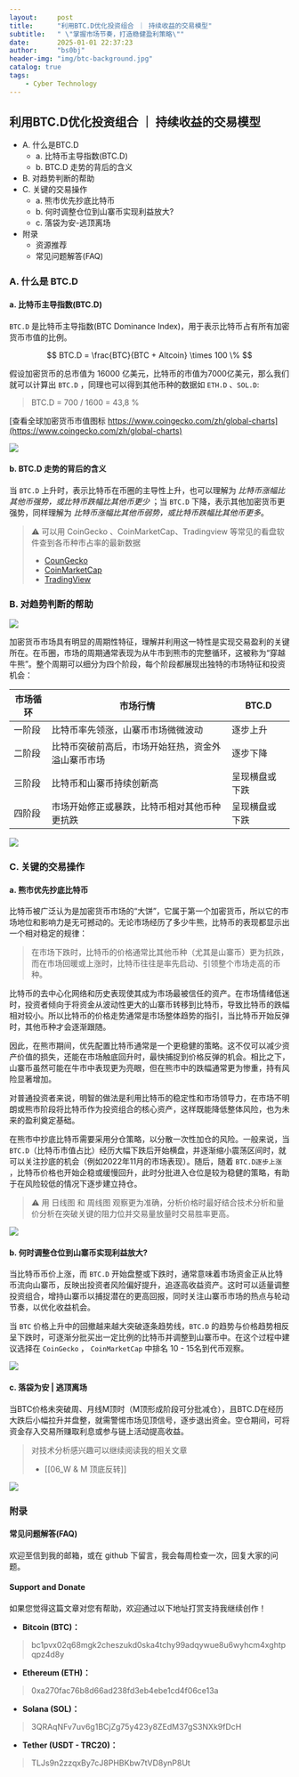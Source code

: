 ```yaml
---
layout:     post
title:      "利用BTC.D优化投资组合 ｜ 持续收益的交易模型"
subtitle:   " \"掌握市场节奏，打造稳健盈利策略\""
date:       2025-01-01 22:37:23
author:     "bs0bj"
header-img: "img/btc-background.jpg"
catalog: true
tags:
    - Cyber Technology
---
```


## 利用BTC.D优化投资组合 ｜ 持续收益的交易模型

- A. 什么是BTC.D
	- a. 比特币主导指数(BTC.D)
	- b. BTC.D 走势的背后的含义
- B. 对趋势判断的帮助
- C. 关键的交易操作
	- a. 熊市优先抄底比特币
	- b. 何时调整仓位到山寨币实现利益放大?
	- c. 落袋为安-逃顶离场
- 附录
	- 资源推荐
	- 常见问题解答(FAQ)


### A. 什么是 BTC.D

#### a. 比特币主导指数(BTC.D)
`BTC.D` 是比特币主导指数(BTC Dominance Index)，用于表示比特币占有所有加密货币市值的比例。

$$
BTC.D = \frac{BTC}{BTC + Altcoin} \times 100 \%
$$

假设加密货币的总市值为 16000 亿美元，比特币的市值为7000亿美元，那么我们就可以计算出 `BTC.D` ，同理也可以得到其他币种的数据如 `ETH.D` 、`SOL.D`: 
> BTC.D = 700 / 1600 = 43,8 %

[查看全球加密货币市值图标 https://www.coingecko.com/zh/global-charts](https://www.coingecko.com/zh/global-charts)

<!--btc_d0.png-->
![](https://krona0.github.io/img/in-post/btcd_market/btc_d0.png)

#### b. BTC.D 走势的背后的含义

当 `BTC.D` 上升时，表示比特币在币圈的主导性上升，也可以理解为 *比特币涨幅比其他币强势，或比特币跌幅比其他币更少*  ；当 `BTC.D` 下降，表示其他加密货币更强势，同样理解为 *比特币涨幅比其他币弱势，或比特币跌幅比其他币更多*。

>⚠️ 可以用 CoinGecko 、CoinMarketCap、Tradingview 等常见的看盘软件查到各币种市占率的最新数据
>- [CounGecko](https://www.coingecko.com/zh/global-charts)
>- [CoinMarketCap](https://coinmarketcap.com/charts/)
>- [TradingView](https://www.tradingview.com/)

### B. 对趋势判断的帮助

<!--btc_go.png-->
![](https://krona0.github.io/img/in-post/btcd_market/btc_go.png)

加密货币市场具有明显的周期性特征，理解并利用这一特性是实现交易盈利的关键所在。在币圈，市场的周期通常表现为从牛市到熊市的完整循环，这被称为“穿越牛熊”。整个周期可以细分为四个阶段，每个阶段都展现出独特的市场特征和投资机会：

| 市场循环 | 市场行情                      | BTC.D   |
| ---- | ------------------------- | ------- |
| 一阶段  | 比特币率先领涨，山寨币市场微微波动         | 逐步上升    |
| 二阶段  | 比特币突破前高后，市场开始狂热，资金外溢山寨币市场 | 逐步下降    |
| 三阶段  | 比特币和山寨币持续创新高              | 呈现横盘或下跌 |
| 四阶段  | 市场开始修正或暴跌，比特币相对其他币种更抗跌    | 呈现横盘或下跌 |

<!--btcd_un.png-->
![](https://krona0.github.io/img/in-post/btcd_market/btcd_un.png)

### C. 关键的交易操作

#### a. 熊市优先抄底比特币

比特币被广泛认为是加密货币市场的“大饼”，它属于第一个加密货币，所以它的市场地位和影响力是无可撼动的。无论市场经历了多少牛熊，比特币的表现都显示出一个相对稳定的规律：

>在市场下跌时，比特币的价格通常比其他币种（尤其是山寨币）更为抗跌，而在市场回暖或上涨时，比特币往往是率先启动、引领整个市场走高的币种。

比特币的去中心化网络和历史表现使其成为市场最被信任的资产。在市场情绪低迷时，投资者倾向于将资金从波动性更大的山寨币转移到比特币，导致比特币的跌幅相对较小。所以比特币的价格走势通常是市场整体趋势的指引，当比特币开始反弹时，其他币种才会逐渐跟随。

因此，在熊市期间，优先配置比特币通常是一个更稳健的策略。这不仅可以减少资产价值的损失，还能在市场触底回升时，最快捕捉到价格反弹的机会。相比之下，山寨币虽然可能在牛市中表现更为亮眼，但在熊市中的跌幅通常更为惨重，持有风险显著增加。

对普通投资者来说，明智的做法是利用比特币的稳定性和市场领导力，在市场不明朗或熊市阶段将比特币作为投资组合的核心资产，这样既能降低整体风险，也为未来的盈利奠定基础。

在熊市中抄底比特币需要采用分仓策略，以分散一次性加仓的风险。一般来说，当`BTC.D`（比特币市值占比）经历大幅下跌后开始横盘，并逐渐缩小震荡区间时，就可以关注抄底的机会（例如2022年11月的市场表现）。随后，随着 `BTC.D逐步上涨` ，比特币价格也开始企稳或缓慢回升，此时分批进入仓位是较为稳健的策略，有助于在风险较低的情况下逐步建立持仓。

>⚠️ 用 日线图 和 周线图 观察更为准确，分析价格时最好结合技术分析和量价分析在突破关键的阻力位并交易量放量时交易胜率更高。

<!--bear_in.png-->
![](https://krona0.github.io/img/in-post/btcd_market/bear_in.png)

#### b. 何时调整仓位到山寨币实现利益放大?

当比特币币价上涨，而 `BTC.D` 开始盘整或下跌时，通常意味着市场资金正从比特币流向山寨币，反映出投资者风险偏好提升，追逐高收益资产。这时可以适量调整投资组合，增持山寨币以捕捉潜在的更高回报，同时关注山寨币市场的热点与轮动节奏，以优化收益机会。

当 `BTC` 价格上升中的回撤越来越大突破逐条趋势线，`BTC.D` 的趋势与价格趋势相反呈下跌时，可逐渐分批买出一定比例的比特币并调整到山寨币中。在这个过程中建议选择在 `CoinGecko` ， `CoinMarketCap` 中排名 10 - 15名到代币观察。

<!--alt_in.png-->
![](https://krona0.github.io/img/in-post/btcd_market/alt_in.png)

#### c. 落袋为安 | 逃顶离场

当BTC价格未突破周、月线M顶时（M顶形成阶段可分批减仓），且BTC.D在经历大跌后小幅拉升并盘整，就需警惕市场见顶信号，逐步退出资金。空仓期间，可将资金存入交易所赚取利息或参与链上活动提高收益。

>对技术分析感兴趣可以继续阅读我的相关文章
>- [[06_W & M 顶底反转]]

<!--bull_out.png-->
![](https://krona0.github.io/img/in-post/btcd_market/bull_out.png)


### 附录

#### 常见问题解答(FAQ)

欢迎至信到我的邮箱，或在 github 下留言，我会每周检查一次，回复大家的问题。

#### Support and Donate

如果您觉得这篇文章对您有帮助，欢迎通过以下地址打赏支持我继续创作！
- **Bitcoin (BTC)：** 
>bc1pvx02q68mgk2cheszukd0ska4tchy99adqywue8u6wyhcm4xghtpqpz4d8y
- **Ethereum (ETH)：** 
> 0xa270fac76b8d66ad238fd3eb4ebe1cd4f06ce13a
- **Solana (SOL)：** 
> 3QRAqNFv7uv6g1BCjZg75y423y8ZEdM37gS3NXk9fDcH
- **Tether (USDT - TRC20)：** 
> TLJs9n2zzqxBy7cJ8PHBKbw7tVD8ynP8Ut